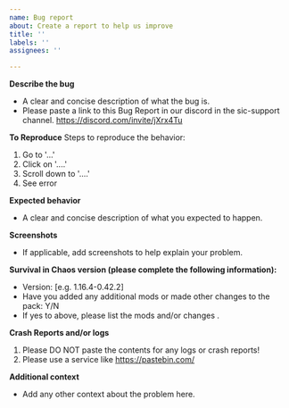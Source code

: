 ```yaml
---
name: Bug report
about: Create a report to help us improve
title: ''
labels: ''
assignees: ''

---
```


**Describe the bug**
- A clear and concise description of what the bug is.
- Please paste a link to this Bug Report in our discord in the sic-support channel. https://discord.com/invite/jXrx4Tu

**To Reproduce**
Steps to reproduce the behavior:
1. Go to '...'
2. Click on '....'
3. Scroll down to '....'
4. See error

**Expected behavior**
- A clear and concise description of what you expected to happen.

**Screenshots**
- If applicable, add screenshots to help explain your problem.

**Survival in Chaos version (please complete the following information):**
- Version: [e.g. 1.16.4-0.42.2]
- Have you added any additional mods or made other changes to the pack: Y/N
- If yes to above, please list the mods and/or changes .

**Crash Reports and/or logs**
1. Please DO NOT paste the contents for any logs or crash reports!
2. Please use a service like https://pastebin.com/

**Additional context**
- Add any other context about the problem here.

